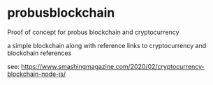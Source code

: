 # probusblockchain
Proof of concept for probus blockchain and cryptocurrency

a simple blockchain along with reference links to cryptocurrency and blockchain references


see:  https://www.smashingmagazine.com/2020/02/cryptocurrency-blockchain-node-js/


